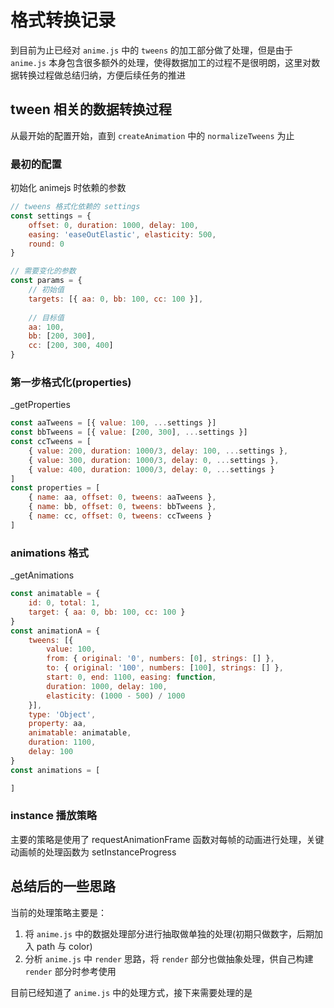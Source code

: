 # 格式转换记录
到目前为止已经对 `anime.js` 中的 `tweens` 的加工部分做了处理，但是由于 `anime.js` 本身包含很多额外的处理，使得数据加工的过程不是很明朗，这里对数据转换过程做总结归纳，方便后续任务的推进

## tween 相关的数据转换过程
从最开始的配置开始，直到 `createAnimation` 中的 `normalizeTweens` 为止

### 最初的配置
初始化 animejs 时依赖的参数
```js
// tweens 格式化依赖的 settings
const settings = {
    offset: 0, duration: 1000, delay: 100,
    easing: 'easeOutElastic', elasticity: 500,
    round: 0
}

// 需要变化的参数
const params = {
    // 初始值
    targets: [{ aa: 0, bb: 100, cc: 100 }],
    
    // 目标值
    aa: 100,
    bb: [200, 300],
    cc: [200, 300, 400]
}
```

### 第一步格式化(properties)
_getProperties
```js
const aaTweens = [{ value: 100, ...settings }]
const bbTweens = [{ value: [200, 300], ...settings }]
const ccTweens = [
    { value: 200, duration: 1000/3, delay: 100, ...settings },
    { value: 300, duration: 1000/3, delay: 0, ...settings },
    { value: 400, duration: 1000/3, delay: 0, ...settings }
]
const properties = [
    { name: aa, offset: 0, tweens: aaTweens },
    { name: bb, offset: 0, tweens: bbTweens },
    { name: cc, offset: 0, tweens: ccTweens }
]
```

### animations 格式
_getAnimations
```js
const animatable = {
    id: 0, total: 1,
    target: { aa: 0, bb: 100, cc: 100 }
}
const animationA = {
    tweens: [{
        value: 100,
        from: { original: '0', numbers: [0], strings: [] },
        to: { original: '100', numbers: [100], strings: [] },
        start: 0, end: 1100, easing: function,
        duration: 1000, delay: 100,
        elasticity: (1000 - 500) / 1000
    }],
    type: 'Object',
    property: aa,
    animatable: animatable,
    duration: 1100,
    delay: 100
}
const animations = [

]
```

### instance 播放策略
主要的策略是使用了 requestAnimationFrame 函数对每帧的动画进行处理，关键动画帧的处理函数为 setInstanceProgress


## 总结后的一些思路
当前的处理策略主要是：  
1. 将 `anime.js` 中的数据处理部分进行抽取做单独的处理(初期只做数字，后期加入 path 与 color)  
2. 分析 `anime.js` 中 `render` 思路，将 `render` 部分也做抽象处理，供自己构建 `render` 部分时参考使用

目前已经知道了 `anime.js` 中的处理方式，接下来需要处理的是